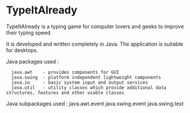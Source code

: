 # TypeItAlready

TypeItAlready is a typing game for computer lovers and geeks to improve their typing speed.

It is developed and written completely in Java. The application is suitable for desktops.

Java packages used :

      java.awt    - provides components for GUI
      java.swing  - platform independent lightweight components
      java.io     - basic system input and output services
      java.util   - utility classes which provide additional data structures, features and other usable classes
   
Java subpackages used :
   java.awt.event
   java.swing.event
   java.swing.text
